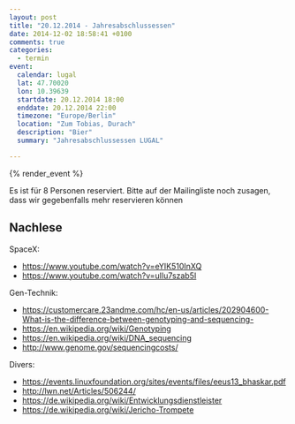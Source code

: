 ```yaml
---
layout: post
title: "20.12.2014 - Jahresabschlussessen"
date: 2014-12-02 18:58:41 +0100
comments: true
categories:
  - termin
event:
  calendar: lugal
  lat: 47.70020
  lon: 10.39639
  startdate: 20.12.2014 18:00
  enddate: 20.12.2014 22:00
  timezone: "Europe/Berlin"
  location: "Zum Tobias, Durach"
  description: "Bier"
  summary: "Jahresabschlussessen LUGAL"

---
```


{% render_event %}

Es ist für 8 Personen reserviert.
Bitte auf der Mailingliste noch zusagen,
dass wir gegebenfalls mehr reservieren können

Nachlese
--------

SpaceX:

* https://www.youtube.com/watch?v=eYIK510InXQ
* https://www.youtube.com/watch?v=uIlu7szab5I

Gen-Technik:

* https://customercare.23andme.com/hc/en-us/articles/202904600-What-is-the-difference-between-genotyping-and-sequencing-
* https://en.wikipedia.org/wiki/Genotyping
* https://en.wikipedia.org/wiki/DNA_sequencing
* http://www.genome.gov/sequencingcosts/



Divers:

* https://events.linuxfoundation.org/sites/events/files/eeus13_bhaskar.pdf
* http://lwn.net/Articles/506244/
* https://de.wikipedia.org/wiki/Entwicklungsdienstleister
* https://de.wikipedia.org/wiki/Jericho-Trompete
